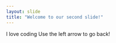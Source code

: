 ```yaml
---
layout: slide
title: "Welcome to our second slide!"
---
```

I love coding
Use the left arrow to go back!

